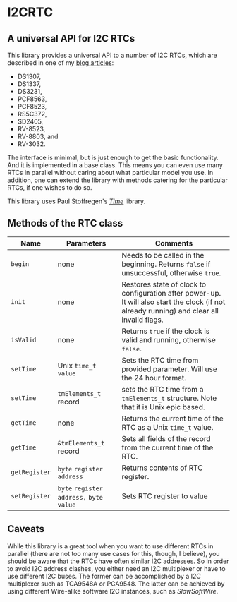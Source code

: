# I2CRTC



## A universal API for I2C RTCs

This library provides a universal API to a number of I2C RTCs, which are described in one of my [blog articles](https://hinterm-ziel.de/index.php/2023/02/24/everything-you-wanted-to-know-about-real-time-clocks-but-were-afraid-to-ask/):

* DS1307,
* DS1337,
* DS3231,
* PCF8563,
* PCF8523,
* RS5C372,
* SD2405,
* RV-8523,
* RV-8803, and
* RV-3032.

The interface is minimal, but is just enough to get the basic functionality. And it is implemented in a base class. This means you can even use many RTCs in parallel without caring about what particular model you use. In addition, one can extend the library with methods catering for the particular RTCs, if one wishes to do so.

This library uses Paul Stoffregen's [*Time*](https://github.com/PaulStoffregen/Time) library.

## Methods of the RTC class

| Name           | Parameters                                      | Comments                                                     |
| -------------- | ----------------------------------------------- | ------------------------------------------------------------ |
| `begin`        | none                             | Needs to be called in the beginning. Returns `false` if unsuccessful, otherwise `true`. |
| `init`        | none                                             | Restores state of clock to configuration after power-up. It will also start the clock (if not already running) and clear all invalid flags. |
| `isValid`      | none                                            | Returns `true` if the clock is valid and running, otherwise `false`. |
| `setTime`      | Unix `time_t` `value`                           | Sets the RTC time from provided parameter. Will use the 24 hour format. |
| `setTime` | `tmElements_t` record | sets the RTC time from a `tmElements_t` structure. Note that it is Unix epic based. |
| `getTime`      | none                                            | Returns the current time of the RTC as a Unix `time_t` value. |
| `getTime` | `&tmElements_t` record | Sets all fields of the record from the current time of the RTC. |
| `getRegister`  | `byte` `register address`                       | Returns contents of RTC register.                            |
| `setRegister`  | `byte` `register address,` `byte` `value` | Sets RTC register to value                                                             |


<!-- NOT YET IMPLEMENTED
| `enable32kHz`  | none                                            | Enables output of clock pulses.                              |
| `disable32kHz` | none                                            | Disables output of clock pulses.                             |
| `enable1Hz`    | none                                            | Enables output of 1 Hz signal. Returns `true` when the RTC supports it, otherwise `false`. So far, only RC5C372 cannot generate the 1 Hz signal. |
| `disable1Hz`   | none                                            | Disables 1 Hz output.                                        |
| `setAlarm`     | `int` `seconds`, [`minutes`[, `hour` [,`day`]]] | Set an alarm time, where one either can specify, only seconds, seconds and minutes, seconds, minutes, and hour, or seconds, minutes, hour, and day of the month. Returns `false` if the RTC is not able to set an alarm, otherwise `true`. So far, only DS1307 does not have an alarm. |
| `enableAlarm`  | none                                            | Enable the alarm interrupt. Returns `false` if no alarm is supported by the RTC, otherwise `true`. |
| `disableAlarm` | none                                            | Disables alarm.                                              |
| `setOffset`    | `int` `value` for 0.1 ppm correction steps      | Note that not all RTCs support trimming and they have different step sizes, ranging from 0.1 ppm to 4.3 ppm. The function will try to approximate the passed value as much as possible. Returns `true` when correction can be applied, `false` when the RTC does not have an offset register. |
-->

## Caveats

While this library is a great tool when you want to use different RTCs in parallel (there are not too many use cases for this, though, I believe), you should be aware that the RTCs have often similar I2C addresses. So in order to avoid I2C address clashes, you either need an I2C multiplexer or have to use different I2C buses. The former can be accomplished by a I2C multiplexer such as TCA9548A or PCA9548. The latter can be achieved by using different Wire-alike software I2C instances, such as *SlowSoftWire*. 

